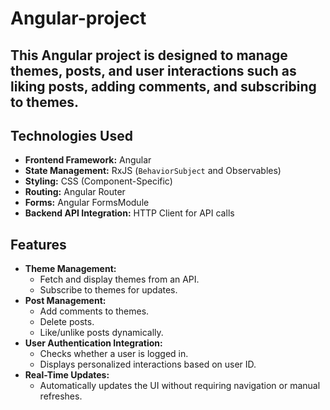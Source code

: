 # Angular-project


This Angular project is designed to manage themes, posts, and user interactions such as liking posts, adding comments, and subscribing to themes.
---
## **Technologies Used**

- **Frontend Framework:** Angular
- **State Management:** RxJS (`BehaviorSubject` and Observables)
- **Styling:** CSS (Component-Specific)
- **Routing:** Angular Router
- **Forms:** Angular FormsModule
- **Backend API Integration:** HTTP Client for API calls


## **Features**

- **Theme Management:**
  - Fetch and display themes from an API.
  - Subscribe to themes for updates.
- **Post Management:**
  - Add comments to themes.
  - Delete posts.
  - Like/unlike posts dynamically.
- **User Authentication Integration:**
  - Checks whether a user is logged in.
  - Displays personalized interactions based on user ID.
- **Real-Time Updates:**
  - Automatically updates the UI without requiring navigation or manual refreshes.
